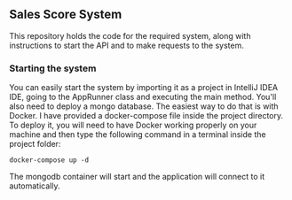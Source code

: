 ## Sales Score System

This repository holds the code for the required system, along with instructions to start the API and to make requests to the system.


### Starting the system
You can easily start the system by importing it as a project in IntelliJ IDEA IDE, going to the AppRunner class and executing the main method.
You'll also need to deploy a mongo database. The easiest way to do that is with Docker. I have provided a docker-compose file inside the project directory. To deploy it, you will need to have Docker working properly on your machine and then type the following command in a terminal inside the project folder:
```
docker-compose up -d
```
The mongodb container will start and the application will connect to it automatically.
